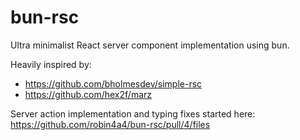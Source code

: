 # bun-rsc

Ultra minimalist React server component implementation using bun.

Heavily inspired by:
- https://github.com/bholmesdev/simple-rsc
- https://github.com/hex2f/marz

Server action implementation and typing fixes started here: https://github.com/robin4a4/bun-rsc/pull/4/files